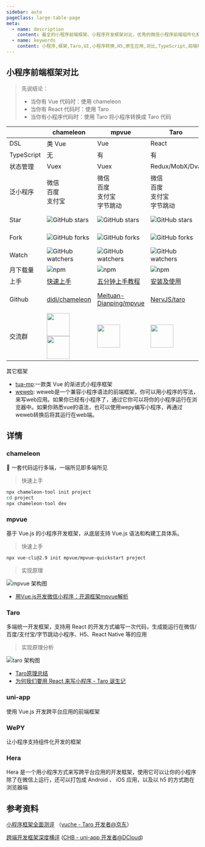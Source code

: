 ```yaml
---
sidebar: auto
pageClass: large-table-page
meta:
  - name: description
    content: 最全的小程序前端框架、小程序开发框架对比，优秀的微信小程序前端组件化框架评测，小程序开源框架汇总。
  - name: keywords
    content: 小程序,框架,Taro,UI,小程序转换,H5,原生应用,对比,TypeScript,前端框架,对比,UI框架,原理,Hera,weweb,mpvue,Vue,React,小程序开发框架
---
```


## 小程序前端框架对比

> 先说结论：
> - 当你有 Vue 代码时：使用 chameleon
> - 当你有 React 代码时：使用 Taro
> - 当你有小程序代码时：使用 Taro 将小程序转换成 Taro 代码


|            | chameleon                                                    | mpvue                                                        | Taro                                                         | uni-app                                                      | WePY                                                         | Hera                                                         |
| ---------- | ------------------------------------------------------------ | ------------------------------------------------------------ | ------------------------------------------------------------ | ------------------------------------------------------------ | ------------------------------------------------------------ | ------------------------------------------------------------ |
| DSL        | 类 Vue                                                       | Vue                                                          | React                                                        | Vue                                                          | 类 Vue                                                       | 小程序                                                       |
| TypeScript | 无                                                           | 有                                                           | 有                                                           | 有                                                           | 有                                                           | 无                                                           |
| 状态管理   | Vuex                                                         | Vuex                                                         | Redux/MobX/Dva                                               | Vuex                                                         | Redux                                                        | 无                                                           |
| 泛小程序   | 微信<br />百度<br />支付宝                                   | 微信<br />百度<br />支付宝<br />字节跳动                     | 微信<br />百度<br />支付宝<br />字节跳动                     | 微信<br />百度<br />支付宝<br />字节跳动                     | 微信<br />百度<br />支付宝                                   | 微信                                                         |
| Star       | ![GitHub stars](https://img.shields.io/github/stars/didi/chameleon.svg?label=star&style=popout-square) | ![GitHub stars](https://img.shields.io/github/stars/Meituan-Dianping/mpvue.svg?label=star&style=popout-square) | ![GitHub stars](https://img.shields.io/github/stars/NervJS/taro.svg?label=star&style=popout-square) | ![GitHub stars](https://img.shields.io/github/stars/dcloudio/uni-app.svg?label=star&style=popout-square) | ![GitHub stars](https://img.shields.io/github/stars/Tencent/wepy.svg?label=star&style=popout-square) | ![GitHub stars](https://img.shields.io/github/stars/weidian-inc/hera.svg?label=star&style=popout-square) |
| Fork       | ![GitHub forks](https://img.shields.io/github/forks/didi/chameleon.svg?label=fork&style=popout-square) | ![GitHub forks](https://img.shields.io/github/forks/Meituan-Dianping/mpvue.svg?label=fork&style=popout-square) | ![GitHub forks](https://img.shields.io/github/forks/NervJS/taro.svg?label=fork&style=popout-square) | ![GitHub forks](https://img.shields.io/github/forks/dcloudio/uni-app.svg?label=fork&style=popout-square) | ![GitHub forks](https://img.shields.io/github/forks/Tencent/wepy.svg?label=fork&style=popout-square) | ![GitHub forks](https://img.shields.io/github/forks/weidian-inc/hera.svg?label=fork&style=popout-square) |
| Watch      | ![GitHub watchers](https://img.shields.io/github/watchers/didi/chameleon.svg?label=watch&style=popout-square) | ![GitHub watchers](https://img.shields.io/github/watchers/Meituan-Dianping/mpvue.svg?label=watch&style=popout-square) | ![GitHub watchers](https://img.shields.io/github/watchers/NervJS/taro.svg?label=watch&style=popout-square) | ![GitHub watchers](https://img.shields.io/github/watchers/dcloudio/uni-app.svg?label=watch&style=popout-square) | ![GitHub watchers](https://img.shields.io/github/watchers/Tencent/wepy.svg?label=watch&style=popout-square) | ![GitHub watchers](https://img.shields.io/github/watchers/weidian-inc/hera.svg?label=watch&style=popout-square) |
| 月下载量   | ![npm](https://img.shields.io/npm/dm/chameleon-tool.svg?label=D%2FM&style=popout-square) | ![npm](https://img.shields.io/npm/dm/mpvue.svg?label=D%2FM&style=popout-square) | ![npm](https://img.shields.io/npm/dm/@tarojs/taro.svg?label=D%2FM&style=popout-square) | N/A                                                          | ![npm](https://img.shields.io/npm/dm/wepy-cli.svg?label=D%2FM&style=popout-square) | ![npm](https://img.shields.io/npm/dm/hera-cli.svg?label=D%2FM&style=popout-square) |
| 上手       | [快速上手](https://cmljs.org/doc/quick_start/quick_start.html) | [五分钟上手教程](http://mpvue.com/mpvue/quickstart)          | [安装及使用](https://nervjs.github.io/taro/docs/GETTING-STARTED.html) | [快速上手](https://uniapp.dcloud.io/quickstart)              | [快速入门指南](https://tencent.github.io/wepy/document.html#/?id=%e5%bf%ab%e9%80%9f%e5%85%a5%e9%97%a8%e6%8c%87%e5%8d%97) | [快速入门](https://weidian-inc.github.io/hera/#/basics/quickstart) |
| Github     | [didi/chameleon](https://github.com/didi/chameleon)          | [Meituan-Dianping/mpvue](https://github.com/Meituan-Dianping/mpvue) | [NervJS/taro](https://github.com/NervJS/taro)                | [dcloudio/uni-app](https://github.com/dcloudio/uni-app)      | [Tencent/wepy](https://github.com/Tencent/wepy)              | [weidian-inc/hera](https://github.com/weidian-inc/hera)<br />[wdfe/weweb](https://github.com/wdfe/weweb) |
| 交流群     | <img src="https://cmljs.org/doc/assets/qr-qq.jpeg" width=60><img src="https://CMLJS.org/doc/assets/wx-qr-code.png" width=60  > | <img src="https://user-images.githubusercontent.com/1715463/46667731-18eab700-cbfd-11e8-866c-860fb313f0b9.jpeg" width=60  > | <img src="https://camo.githubusercontent.com/10834a234b99a5880b5dff7c0ca7235e2a0772e7/687474703a2f2f696d6732302e333630627579696d672e636f6d2f7562612f6a66732f7432303139372f3238332f313638373136383837342f3133363034322f32623464383131662f35623330613635634e39643166303366312e706e67" width=60  > | <img src="https://camo.githubusercontent.com/e98c3ec9ae103a23d837166c013bbe14734b017b/687474703a2f2f696d672e63646e2e616c6979756e2e64636c6f75642e6e65742e636e2f67756964652f756e696170702f77782d626172636f64652e706e67" width=60  > | <img src="https://user-images.githubusercontent.com/2182004/32309877-8bded674-bfc9-11e7-9daa-9ba4012690fb.png" width=60  > <br /> 回复 `wepy` 按照指引进群 | <img src="https://github.com/weidian-inc/hera/blob/master/docs/zh-cn/Others/assets/wechat-group.jpg?raw=true" width=60><img src="https://github.com/weidian-inc/hera/raw/master/docs/zh-cn/Others/assets/qq-group.png" width=60  > |

其它框架
- [tua-mp](https://github.com/tuateam/tua-mp):一款类 Vue 的渐进式小程序框架
- [weweb](https://github.com/wdfe/weweb): weweb是一个兼容小程序语法的前端框架，你可以用小程序的写法，来写web应用。如果你已经有小程序了，通过它你可以将你的小程序运行在浏览器中。如果你熟悉vue的语法，也可以使用wepy编写小程序，再通过weweb转换后将其运行在web端。

## 详情

### chameleon

🦎 一套代码运行多端，一端所见即多端所见

> 快速上手
```bash
npx chameleon-tool init project
cd project
npx chameleon-tool dev
```

### mpvue

基于 Vue.js 的小程序开发框架，从底层支持 Vue.js 语法和构建工具体系。

> 快速上手
```bash
npx vue-cli@2.9 init mpvue/mpvue-quickstart project
```
> 实现原理

![mpvue 架构图](https://awps-assets.meituan.net/mit-x/blog-images-bundle-2018a/c09f839d.jpg)

- [用Vue.js开发微信小程序：开源框架mpvue解析](https://tech.meituan.com/2018/03/11/mt-mpvue-development-framework.html)

### Taro

多端统一开发框架，支持用 React 的开发方式编写一次代码，生成能运行在微信/百度/支付宝/字节跳动小程序、H5、React Native 等的应用

> 实现原理分析

![taro 架构图](https://img30.360buyimg.com/uba/jfs/t22360/120/839096197/151922/229ceba4/5b1a6fcdNed7d4039.jpg)

- [Taro原理总结](https://blog.poetries.top/2018/11/26/taro-theory)
- [为何我们要用 React 来写小程序 - Taro 诞生记](https://aotu.io/notes/2018/06/25/the-birth-of-taro/index.html)

### uni-app

使用 Vue.js 开发跨平台应用的前端框架

### WePY

让小程序支持组件化开发的框架

### Hera

Hera 是一个用小程序方式来写跨平台应用的开发框架，使用它可以让你的小程序除了在微信上运行，还可以打包成 Android 、 iOS 应用，以及以 h5 的方式跑在浏览器端



## 参考资料

[小程序框架全面测评](https://github.com/o2team/o2team.github.io/blob/v2/source/_posts/2019-03-12-mini-program-framework-full-review.md) （[yuche - Taro 开发者@京东](https://github.com/yuche)）

[跨端开发框架深度横评](https://juejin.im/post/5ca1736af265da30ae314248) ([CHB - uni-app 开发者@DCloud](https://github.com/hbcui1984))